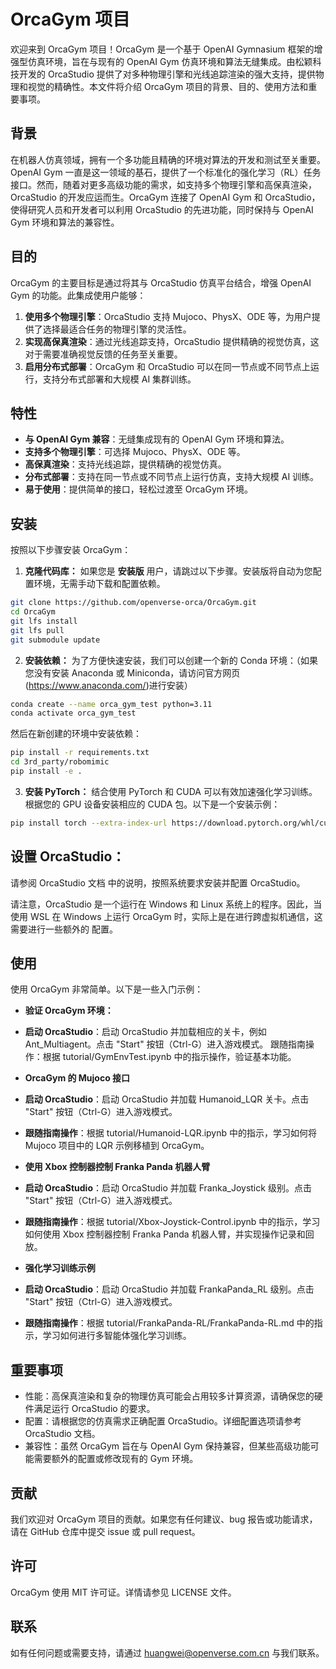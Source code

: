 # OrcaGym 项目
欢迎来到 OrcaGym 项目！OrcaGym 是一个基于 OpenAI Gymnasium 框架的增强型仿真环境，旨在与现有的 OpenAI Gym 仿真环境和算法无缝集成。由松颖科技开发的 OrcaStudio 提供了对多种物理引擎和光线追踪渲染的强大支持，提供物理和视觉的精确性。本文件将介绍 OrcaGym 项目的背景、目的、使用方法和重要事项。

## 背景
在机器人仿真领域，拥有一个多功能且精确的环境对算法的开发和测试至关重要。OpenAI Gym 一直是这一领域的基石，提供了一个标准化的强化学习（RL）任务接口。然而，随着对更多高级功能的需求，如支持多个物理引擎和高保真渲染，OrcaStudio 的开发应运而生。OrcaGym 连接了 OpenAI Gym 和 OrcaStudio，使得研究人员和开发者可以利用 OrcaStudio 的先进功能，同时保持与 OpenAI Gym 环境和算法的兼容性。

## 目的
OrcaGym 的主要目标是通过将其与 OrcaStudio 仿真平台结合，增强 OpenAI Gym 的功能。此集成使用户能够：

1. **使用多个物理引擎**：OrcaStudio 支持 Mujoco、PhysX、ODE 等，为用户提供了选择最适合任务的物理引擎的灵活性。
2. **实现高保真渲染**：通过光线追踪支持，OrcaStudio 提供精确的视觉仿真，这对于需要准确视觉反馈的任务至关重要。
3. **启用分布式部署**：OrcaGym 和 OrcaStudio 可以在同一节点或不同节点上运行，支持分布式部署和大规模 AI 集群训练。

## 特性
* **与 OpenAI Gym 兼容**：无缝集成现有的 OpenAI Gym 环境和算法。
* **支持多个物理引擎**：可选择 Mujoco、PhysX、ODE 等。
* **高保真渲染**：支持光线追踪，提供精确的视觉仿真。
* **分布式部署**：支持在同一节点或不同节点上运行仿真，支持大规模 AI 训练。
* **易于使用**：提供简单的接口，轻松过渡至 OrcaGym 环境。

## 安装
按照以下步骤安装 OrcaGym：

1. **克隆代码库：**
如果您是 **安装版** 用户，请跳过以下步骤。安装版将自动为您配置环境，无需手动下载和配置依赖。
```bash
git clone https://github.com/openverse-orca/OrcaGym.git
cd OrcaGym
git lfs install
git lfs pull
git submodule update
```
2. **安装依赖：**
为了方便快速安装，我们可以创建一个新的 Conda 环境：（如果您没有安装 Anaconda 或 Miniconda，请访问官方网页(https://www.anaconda.com/)进行安装）
```bash
conda create --name orca_gym_test python=3.11
conda activate orca_gym_test
```
然后在新创建的环境中安装依赖：
```bash
pip install -r requirements.txt
cd 3rd_party/robomimic
pip install -e .
```
3. **安装 PyTorch：**
结合使用 PyTorch 和 CUDA 可以有效加速强化学习训练。根据您的 GPU 设备安装相应的 CUDA 包。以下是一个安装示例：
```bash
pip install torch --extra-index-url https://download.pytorch.org/whl/cu12x
```
## 设置 OrcaStudio：
请参阅 OrcaStudio 文档 中的说明，按照系统要求安装并配置 OrcaStudio。

请注意，OrcaStudio 是一个运行在 Windows 和 Linux 系统上的程序。因此，当使用 WSL 在 Windows 上运行 OrcaGym 时，实际上是在进行跨虚拟机通信，这需要进行一些额外的 配置。

## 使用
使用 OrcaGym 非常简单。以下是一些入门示例：

* **验证 OrcaGym 环境：**

* **启动 OrcaStudio**：启动 OrcaStudio 并加载相应的关卡，例如 Ant_Multiagent。点击 "Start" 按钮（Ctrl-G）进入游戏模式。
跟随指南操作：根据 tutorial/GymEnvTest.ipynb 中的指示操作，验证基本功能。

* **OrcaGym 的 Mujoco 接口**

* **启动 OrcaStudio**：启动 OrcaStudio 并加载 Humanoid_LQR 关卡。点击 "Start" 按钮（Ctrl-G）进入游戏模式。
* **跟随指南操作**：根据 tutorial/Humanoid-LQR.ipynb 中的指示，学习如何将 Mujoco 项目中的 LQR 示例移植到 OrcaGym。

* **使用 Xbox 控制器控制 Franka Panda 机器人臂**

* **启动 OrcaStudio**：启动 OrcaStudio 并加载 Franka_Joystick 级别。点击 "Start" 按钮（Ctrl-G）进入游戏模式。
* **跟随指南操作**：根据 tutorial/Xbox-Joystick-Control.ipynb 中的指示，学习如何使用 Xbox 控制器控制 Franka Panda 机器人臂，并实现操作记录和回放。

* **强化学习训练示例**

* **启动 OrcaStudio**：启动 OrcaStudio 并加载 FrankaPanda_RL 级别。点击 "Start" 按钮（Ctrl-G）进入游戏模式。
* **跟随指南操作**：根据 tutorial/FrankaPanda-RL/FrankaPanda-RL.md 中的指示，学习如何进行多智能体强化学习训练。

## 重要事项
* 性能：高保真渲染和复杂的物理仿真可能会占用较多计算资源，请确保您的硬件满足运行 OrcaStudio 的要求。
* 配置：请根据您的仿真需求正确配置 OrcaStudio。详细配置选项请参考 OrcaStudio 文档。
* 兼容性：虽然 OrcaGym 旨在与 OpenAI Gym 保持兼容，但某些高级功能可能需要额外的配置或修改现有的 Gym 环境。

## 贡献
我们欢迎对 OrcaGym 项目的贡献。如果您有任何建议、bug 报告或功能请求，请在 GitHub 仓库中提交 issue 或 pull request。

## 许可
OrcaGym 使用 MIT 许可证。详情请参见 LICENSE 文件。

## 联系
如有任何问题或需要支持，请通过 huangwei@openverse.com.cn 与我们联系。
